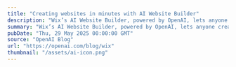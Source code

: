 ```yaml
---
title: "Creating websites in minutes with AI Website Builder"
description: "Wix’s AI Website Builder, powered by OpenAI, lets anyone create a full website in minutes—just by describing their idea in a conversation."
summary: "Wix’s AI Website Builder, powered by OpenAI, lets anyone create a full website in minutes—just by describing their idea in a conversation."
pubDate: "Thu, 29 May 2025 00:00:00 GMT"
source: "OpenAI Blog"
url: "https://openai.com/blog/wix"
thumbnail: "/assets/ai-icon.png"
---
```


